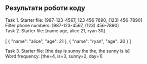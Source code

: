 ## Результати роботи коду
Task 1. Starter file: [987-123-4567, 123 456 7890, (123) 456-7890]<br>
Filter phone numbers: [987-123-4567, (123) 456-7890]<br>
Task 2. Starter file: [name age, alice 21, ryan 30]<br><br>
[
  {
    "name": "alice",
    "age": 21
  },
  {
    "name": "ryan",
    "age": 30
  }
]

Task 3. Starter file: [the day is sunny the the, the sunny is is]<br>
Word frequency: [the=4, is=3, sunny=2, day=1]<br>
